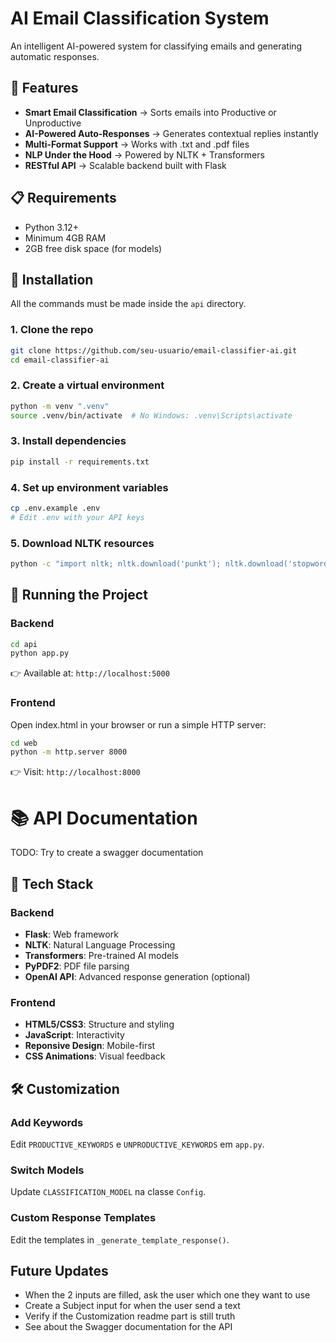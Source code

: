 # AI Email Classification System

An intelligent AI-powered system for classifying emails and generating automatic responses.

## 🚀 Features

- **Smart Email Classification** → Sorts emails into Productive or Unproductive
- **AI-Powered Auto-Responses** → Generates contextual replies instantly
- **Multi-Format Support** → Works with .txt and .pdf files
- **NLP Under the Hood** → Powered by NLTK + Transformers
- **RESTful API** → Scalable backend built with Flask

## 📋 Requirements

- Python 3.12+
- Minimum 4GB RAM
- 2GB free disk space (for models)

## 🔧 Installation

All the commands must be made inside the `api` directory.

### 1. Clone the repo

```bash
git clone https://github.com/seu-usuario/email-classifier-ai.git
cd email-classifier-ai
```

### 2. Create a virtual environment

```bash
python -m venv ".venv"
source .venv/bin/activate  # No Windows: .venv\Scripts\activate
```

### 3. Install dependencies

```bash
pip install -r requirements.txt
```

### 4. Set up environment variables

```bash
cp .env.example .env
# Edit .env with your API keys
```

### 5. Download NLTK resources

```bash
python -c "import nltk; nltk.download('punkt'); nltk.download('stopwords'); nltk.download('wordnet')"
```

## 🏃 Running the Project

### Backend

```bash
cd api
python app.py
```

👉 Available at: `http://localhost:5000`

### Frontend

Open index.html in your browser or run a simple HTTP server:

```bash
cd web
python -m http.server 8000
```

👉 Visit: `http://localhost:8000`

# 📚 API Documentation

TODO: Try to create a swagger documentation

## 🔬 Tech Stack

### Backend

- **Flask**: Web framework
- **NLTK**: Natural Language Processing
- **Transformers**: Pre-trained AI models
- **PyPDF2**: PDF file parsing
- **OpenAI API**: Advanced response generation (optional)

### Frontend

- **HTML5/CSS3**: Structure and styling
- **JavaScript**: Interactivity
- **Reponsive Design**: Mobile-first
- **CSS Animations**: Visual feedback

## 🛠️ Customization

### Add Keywords

Edit `PRODUCTIVE_KEYWORDS` e `UNPRODUCTIVE_KEYWORDS` em `app.py`.

### Switch Models

Update `CLASSIFICATION_MODEL` na classe `Config`.

### Custom Response Templates

Edit the templates in `_generate_template_response()`.

## Future Updates

- When the 2 inputs are filled, ask the user which one they want to use
- Create a Subject input for when the user send a text
- Verify if the Customization readme part is still truth
- See about the Swagger documentation for the API
